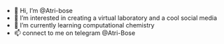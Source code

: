 - 👋 Hi, I’m @Atri-bose
- 👀 I’m interested in creating a virtual laboratory and a cool social media
- 🌱 I’m currently learning computational chemistry 
- 📫 connect to me on telegram @Atri-Bose 

<!---
Atri-bose/Atri-bose is a ✨ special ✨ repository because its `README.md` (this file) appears on your GitHub profile.
You can click the Preview link to take a look at your changes.
--->
